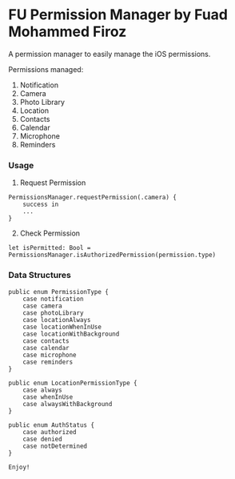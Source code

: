 # FU Permission Manager by Fuad Mohammed Firoz
A permission manager to easily manage the iOS permissions.

Permissions managed:  
 1. Notification
 2. Camera
 3. Photo Library
 4. Location
 5. Contacts
 6. Calendar
 7. Microphone
 8. Reminders

### Usage

1. Request Permission
```
PermissionsManager.requestPermission(.camera) {
    success in 
    ...
}
```

2. Check Permission
```
let isPermitted: Bool = PermissionsManager.isAuthorizedPermission(permission.type)
```

### Data Structures

```
public enum PermissionType {
    case notification
    case camera
    case photoLibrary
    case locationAlways
    case locationWhenInUse
    case locationWithBackground
    case contacts
    case calendar
    case microphone
    case reminders
}

public enum LocationPermissionType {
    case always
    case whenInUse
    case alwaysWithBackground
}

public enum AuthStatus {
    case authorized
    case denied
    case notDetermined
}
```


`Enjoy!`